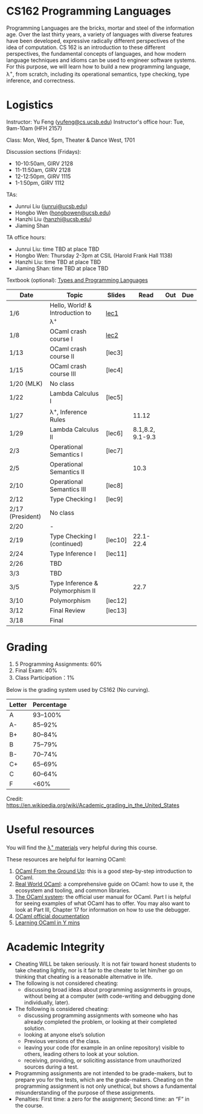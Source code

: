 # CS162 Programming Languages

Programming Languages are the bricks, mortar and steel of the information age. Over the last thirty years, a variety of languages with diverse features have been developed, expressive radically different perspectives of the idea of computation. CS 162 is an introduction to these different perspectives, the fundamental concepts of languages, and how modern language techniques and idioms can be used to engineer software systems. For this purpose, we will learn how to build a new programming language, λ<sup>+</sup>, from scratch, including its operational semantics, type checking, type inference, and correctness.

# Logistics
Instructor: Yu Feng (yufeng@cs.ucsb.edu)
Instructor's office hour: Tue, 9am-10am (HFH 2157)

Class: Mon, Wed, 5pm, Theater & Dance West, 1701 

Discussion sections (Fridays):
- 10-10:50am, GIRV 2128
- 11-11:50am, GIRV 2128
- 12-12:50pm, GIRV 1115
- 1-1:50pm, GIRV 1112

TAs:
- Junrui Liu (junrui@ucsb.edu)
- Hongbo Wen (hongbowen@ucsb.edu)
- Hanzhi Liu (hanzhi@ucsb.edu)
- Jiaming Shan

TA office hours:
- Junrui Liu: time TBD at place TBD
- Hongbo Wen: Thursday 2-3pm at CSIL (Harold Frank Hall 1138)
- Hanzhi Liu: time TBD at place TBD
- Jiaming Shan: time TBD at place TBD

Textbook (optional): [Types and Programming Languages](https://www.amazon.com/Types-Programming-Languages-MIT-Press/dp/0262162091)

| Date             | Topic                                         | Slides                        | Read             | Out | Due |
| ---------------- | --------------------------------------------- | ----------------------------- | ---------------- | --- | --- |
| 1/6              | Hello, World! & Introduction to λ<sup>+</sup> | [lec1](lectures/lecture1.pdf) |                  |     |     |
| 1/8              | OCaml crash course I                          | [lec2](lectures/lecture2.pdf)                        |                  |     |     |
| 1/13             | OCaml crash course II                         | [lec3]                        |                  |     |     |
| 1/15             | OCaml crash course III                        | [lec4]                        |                  |     |     |
| 1/20 (MLK)       | No class                                      |                               |                  |     |     |
| 1/22             | Lambda Calculus I                             | [lec5]                        |                  |     |     |
| 1/27             | λ<sup>+</sup>, Inference Rules                |                               | 11.12            |     |     |
| 1/29             | Lambda Calculus II                            | [lec6]                        | 8.1,8.2, 9.1-9.3 |     |     |
| 2/3              | Operational Semantics I                       | [lec7]                        |                  |     |     |
| 2/5              | Operational Semantics II                      |                               | 10.3             |     |     |
| 2/10             | Operational Semantics III                     | [lec8]                        |                  |     |     |
| 2/12             | Type Checking I                               | [lec9]                        |                  |     |     |
| 2/17 (President) | No class                                      |                               |                  |     |     |
| 2/20             | -                                             |                               |                  |     |     |  |
| 2/19             | Type Checking I (continued)                   | [lec10]                       | 22.1-22.4        |     |     |
| 2/24             | Type Inference I                              | [lec11]                       |                  |     |     |
| 2/26             | TBD                                |                      |                  |     |     |  |
| 3/3              | TBD                                      |                               |                  |     |     |
| 3/5              | Type Inference & Polymorphism II                                           |                               | 22.7             |     |     |
| 3/10             | Polymorphism              | [lec12]                       |                  |     |     |
| 3/12             | Final Review                                  | [lec13]                       |                  |     |     |
| 3/18             | Final                                             |                               |                  |     |     |

# Grading

1. 5 Programming Assignments: 60%
2. Final Exam: 40%
3. Class Participation：1%

Below is the grading system used by CS162 (No curving).

| Letter | Percentage |
| ------ | ---------- |
| A      | 93–100%     |
| A-     | 85–92%     |
| B+     | 80–84%     |
| B      | 75–79%     |
| B-     | 70–74%     |
| C+     | 65–69%     |
| C      | 60–64%     |
| F      | <60%       |

Credit: https://en.wikipedia.org/wiki/Academic_grading_in_the_United_States


# Useful resources

You will find the [λ<sup>+</sup> materials](./homework/lamp.pdf) very helpful during
this course.

These resources are helpful for learning OCaml:

1. [OCaml From the Ground Up](https://ocamlbook.org/): this is a good
   step-by-step introduction to OCaml.
2. [Real World OCaml](https://dev.realworldocaml.org/guided-tour.html): a
   comprehensive guide on OCaml: how to use it, the ecosystem and tooling, and
   common libraries.
3. [The OCaml system](https://ocaml.org/releases/4.11/htmlman/index.html): the
   official user manual for OCaml. Part I is helpful for seeing examples of what
   OCaml has to offer. You may also want to look at Part III, Chapter 17 for
   information on how to use the debugger.
4. [OCaml official documentation](https://ocaml.org/learn/)
5. [Learning OCaml in Y mins](https://learnxinyminutes.com/docs/ocaml/)


# Academic Integrity
- Cheating WILL be taken seriously. It is not fair toward honest students to take cheating lightly, nor is it fair to the cheater to let him/her go on thinking that cheating is a reasonable alternative in life.
- The following is not considered cheating:
   - discussing broad ideas about programming assignments in groups, without being at a computer (with code-writing and debugging done individually, later).
- The following is considered cheating:
   - discussing programming assignments with someone who has already completed the problem, or looking at their completed solution.
   - looking at anyone else’s solution
   - Previous versions of the class.
   - leaving your code (for example in an online repository) visible to others, leading others to look at your solution.
   - receiving, providing, or soliciting assistance from unauthorized sources during a test.
- Programming assignments are not intended to be grade-makers, but to prepare you for the tests, which are the grade-makers. Cheating on the programming assignment is not only unethical, but shows a fundamental misunderstanding of the purpose of these assignments.
- Penalties: First time: a zero for the assignment; Second time: an “F” in the course.

